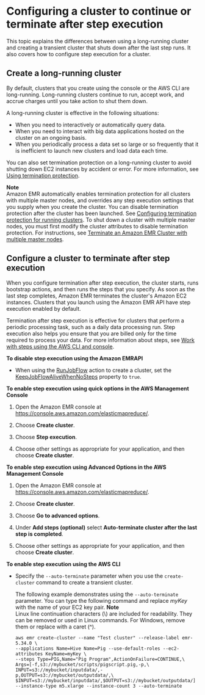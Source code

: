 # Configuring a cluster to continue or terminate after step execution<a name="emr-plan-longrunning-transient"></a>

This topic explains the differences between using a long\-running cluster and creating a transient cluster that shuts down after the last step runs\. It also covers how to configure step execution for a cluster\.

## Create a long\-running cluster<a name="emr-long-running-clusters"></a>

By default, clusters that you create using the console or the AWS CLI are long\-running\. Long\-running clusters continue to run, accept work, and accrue charges until you take action to shut them down\.

A long\-running cluster is effective in the following situations:
+ When you need to interactively or automatically query data\.
+ When you need to interact with big data applications hosted on the cluster on an ongoing basis\.
+ When you periodically process a data set so large or so frequently that it is inefficient to launch new clusters and load data each time\.

You can also set termination protection on a long\-running cluster to avoid shutting down EC2 instances by accident or error\. For more information, see [Using termination protection](UsingEMR_TerminationProtection.md)\.

**Note**  
Amazon EMR automatically enables termination protection for all clusters with multiple master nodes, and overrides any step execution settings that you supply when you create the cluster\. You can disable termination protection after the cluster has been launched\. See [Configuring termination protection for running clusters](UsingEMR_TerminationProtection.md#emr-termination-protection-running-cluster)\. To shut down a cluster with multiple master nodes, you must first modify the cluster attributes to disable termination protection\. For instructions, see [Terminate an Amazon EMR Cluster with multiple master nodes](emr-plan-ha-launch.md#emr-plan-ha-launch-terminate)\.

## Configure a cluster to terminate after step execution<a name="emr-step-execution"></a>

When you configure termination after step execution, the cluster starts, runs bootstrap actions, and then runs the steps that you specify\. As soon as the last step completes, Amazon EMR terminates the cluster's Amazon EC2 instances\. Clusters that you launch using the Amazon EMR API have step execution enabled by default\.

Termination after step execution is effective for clusters that perform a periodic processing task, such as a daily data processing run\. Step execution also helps you ensure that you are billed only for the time required to process your data\. For more information about steps, see [Work with steps using the AWS CLI and console](emr-work-with-steps.md)\.

**To disable step execution using the Amazon EMRAPI**
+ When using the [RunJobFlow](https://docs.aws.amazon.com/ElasticMapReduce/latest/API/API_RunJobFlow.html) action to create a cluster, set the [KeepJobFlowAliveWhenNoSteps](https://docs.aws.amazon.com/ElasticMapReduce/latest/API/API_JobFlowInstancesConfig.html#EMR-Type-JobFlowInstancesConfig-KeepJobFlowAliveWhenNoSteps) property to `true`\.

**To enable step execution using quick options in the AWS Management Console**

1. Open the Amazon EMR console at [https://console\.aws\.amazon\.com/elasticmapreduce/](https://console.aws.amazon.com/elasticmapreduce/)\.

1. Choose **Create cluster**\.

1. Choose **Step execution**\.

1. Choose other settings as appropriate for your application, and then choose **Create cluster**\.

**To enable step execution using Advanced Options in the AWS Management Console**

1. Open the Amazon EMR console at [https://console\.aws\.amazon\.com/elasticmapreduce/](https://console.aws.amazon.com/elasticmapreduce/)\.

1. Choose **Create cluster**\.

1. Choose **Go to advanced options**\.

1. Under **Add steps \(optional\)** select **Auto\-terminate cluster after the last step is completed**\.

1. Choose other settings as appropriate for your application, and then choose **Create cluster**\.

**To enable step execution using the AWS CLI**
+ Specify the `--auto-terminate` parameter when you use the `create-cluster` command to create a transient cluster\.

  The following example demonstrates using the `--auto-terminate` parameter\. You can type the following command and replace *myKey* with the name of your EC2 key pair\.
**Note**  
Linux line continuation characters \(\\\) are included for readability\. They can be removed or used in Linux commands\. For Windows, remove them or replace with a caret \(^\)\.

  ```
  aws emr create-cluster --name "Test cluster" --release-label emr-5.34.0 \
  --applications Name=Hive Name=Pig --use-default-roles --ec2-attributes KeyName=myKey \
  --steps Type=PIG,Name="Pig Program",ActionOnFailure=CONTINUE,\
  Args=[-f,s3://mybucket/scripts/pigscript.pig,-p,\
  INPUT=s3://mybucket/inputdata/,-p,OUTPUT=s3://mybucket/outputdata/,\
  $INPUT=s3://mybucket/inputdata/,$OUTPUT=s3://mybucket/outputdata/]
  --instance-type m5.xlarge --instance-count 3 --auto-terminate
  ```